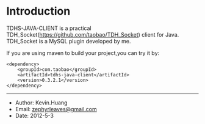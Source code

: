 Introduction
============

TDHS-JAVA-CLIENT is a practical TDH_Socket(https://github.com/taobao/TDH_Socket) client for Java.
TDH_Socket is a MySQL plugin developed by me.

If you are using maven to build your project,you can try it by:

    <dependency>
        <groupId>com.taobao</groupId>
        <artifactId>tdhs-java-client</artifactId>
        <version>0.3.2.1</version>
    </dependency>


-----------------------------------

* Author: Kevin.Huang
* Email:  zephyrleaves@gmail.com
* Date:   2012-5-3
